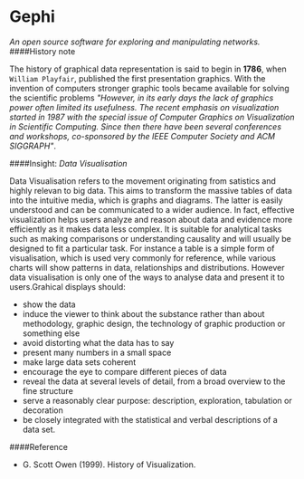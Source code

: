 Gephi
=================
*An open source software for exploring and manipulating networks.*
####History note

  The history of graphical data representation is said to begin in **1786**, when `William Playfair`, published the first presentation graphics. With the invention of computers stronger graphic tools became available for solving the scientific problems *"However, in its early days the lack of graphics power often limited its usefulness. The recent emphasis on visualization started in 1987 with the special issue of Computer Graphics on Visualization in Scientific Computing. Since then there have been several conferences and workshops, co-sponsored by the IEEE Computer Society and ACM SIGGRAPH"*. 
  
####Insight: *Data Visualisation* 

  Data Visualisation refers to the movement originating from satistics and highly relevan to big data. This aims to transform the massive tables of data into the intuitive media, which is graphs and diagrams. The latter is easily understood and can be communicated to a wider audience. In fact, effective visualization helps users analyze and reason about data and evidence more efficiently as it makes data less complex. It is suitable for analytical tasks such as making comparisons or understanding causality and will usually be designed to fit a particular task. For instance a table is a simple form of visualisation, which is used very commonly for reference, while various charts will show patterns in data, relationships and distributions. However data visualisation is only one of the ways to analyse data and present it to users.Grahical displays should:
- show the data
- induce the viewer to think about the substance rather than about methodology, graphic design, the technology of graphic production or something else
- avoid distorting what the data has to say
- present many numbers in a small space
- make large data sets coherent
- encourage the eye to compare different pieces of data
- reveal the data at several levels of detail, from a broad overview to the fine structure
- serve a reasonably clear purpose: description, exploration, tabulation or decoration
- be closely integrated with the statistical and verbal descriptions of a data set.

  
####Reference
- G. Scott Owen (1999). History of Visualization.
